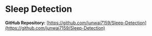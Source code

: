 # Sleep Detection

**GitHub Repository:** [https://github.com/junwai7159/Sleep-Detection](https://github.com/junwai7159/Sleep-Detection)